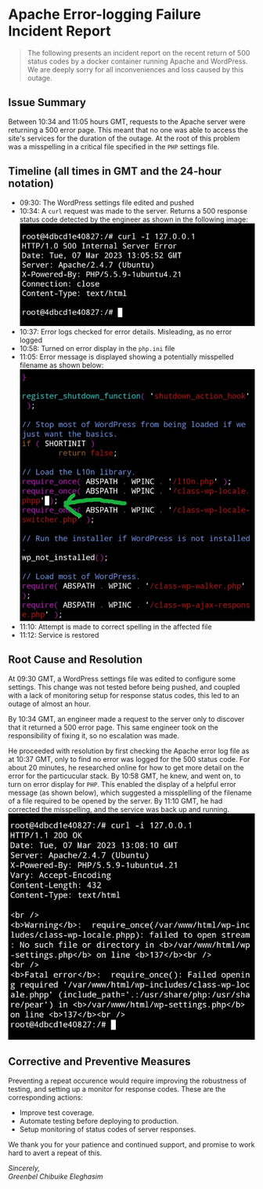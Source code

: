 # Apache Error-logging Failure Incident Report
> The following presents an incident report on the recent return of 500 status codes by a docker container running Apache and WordPress. We are deeply sorry for all inconveniences and loss caused by this outage.

## Issue Summary
Between 10:34 and 11:05 hours GMT, requests to the Apache server were returning a 500 error page. This meant that no one was able to access the site's services for the duration of the outage. At the root of this problem was a misspelling in a critical file specified in the `PHP` settings file.

## Timeline (all times in GMT and the 24-hour notation)
* 09:30: The WordPress settings file edited and pushed
* 10:34: A `curl` request was made to the server. Returns a 500 response status code detected by the engineer as shown in the following image:<br>![error response](https://github.com/coldplayz/alx-system_engineering-devops/blob/main/0x19-postmortem/error_response.jpg "Error response on curl")
* 10:37: Error logs checked for error details. Misleading, as no error logged
* 10:58: Turned on error display in the `php.ini` file
* 11:05: Error message is displayed showing a potentially misspelled filename as shown below:<br>![misspelling](https://github.com/coldplayz/alx-system_engineering-devops/blob/main/0x19-postmortem/misspelling.jpg "Misspelling")
* 11:10: Attempt is made to correct spelling in the affected file
* 11:12: Service is restored

## Root Cause and Resolution

   At 09:30 GMT, a WordPress settings file was edited to configure some settings. This change was not tested before being pushed, and coupled with a lack of monitoring setup for response status codes, this led to an outage of almost an hour.

   By 10:34 GMT, an engineer made a request to the server only to discover that it returned a 500 error page. This same engineer took on the responsibility of fixing it, so no escalation was made.

   He proceeded with resolution by first checking the Apache error log file as at 10:37 GMT, only to find no error was logged for the 500 status code. For about 20 minutes, he researched online for how to get more detail on the error for the particucular stack. By 10:58 GMT, he knew, and went on, to turn on error display for `PHP`. This enabled the display of a helpful error message (as shown below), which suggested a missplelling of the filename of a file required to be opened by the server. By 11:10 GMT, he had corrected the misspelling, and the service was back up and running.<br>![error display](https://github.com/coldplayz/alx-system_engineering-devops/blob/main/0x19-postmortem/error_display.jpg "Error display on curl")

## Corrective and Preventive Measures

   Preventing a repeat occurence would require improving the robustness of testing, and setting up a monitor for response codes. These are the corresponding actions:
   * Improve test coverage.
   * Automate testing before deploying to production.
   * Setup monitoring of status codes of server responses.

We thank you for your patience and continued support, and promise to work hard to avert a repeat of this.


_Sincerely,_
<br>_Greenbel Chibuike Eleghasim_
